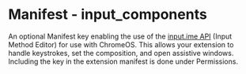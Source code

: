 # Manifest - input_components

An optional Manifest key enabling the use of the  [input.ime API](https://developer.chrome.com/docs/extensions/reference/input_ime/) (Input Method Editor) for use with ChromeOS. This allows your extension to handle keystrokes, set the composition, and open assistive windows.   
Including the key in the extension manifest is done under Permissions.